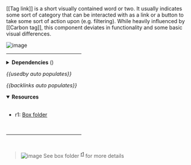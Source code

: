 <!-- category start --><!-- category end -->

[[Tag link]] is a short visually contained word or two. It usually indicates
some sort of category that can be interacted with as a link or a button to take
some sort of action upon (e.g. filtering). While heavily influenced by
[[Carbon tag]], this component deviates in functionality and some basic visual
differences.

![image](https://user-images.githubusercontent.com/3793636/119057045-62910600-b991-11eb-9026-aff8fd543f0b.png)

<hr width="40%" />

<!-- toc start open="true" depthStart="3" depthEnd="5" --><!-- toc end -->

<details>
  <summary><strong>Dependencies</strong> (<!-- dependencyCount start --><!-- dependencyCount end -->)</summary><br />

<br />
</details>

<!-- usedby start open="true" -->

_{{usedby auto populates}}_

<!-- usedby end -->

<!-- backlinks start open="true" -->

_{{backlinks auto populates}}_

<!-- backlinks end -->

<a name="resources"></a>

<details open="true">
  <summary><strong>Resources</strong></summary><br />

- r1: [Box folder](https://ibm.ent.box.com/folder/136507840813)

<br />
</details>

<hr width="40%" />

<br />

> ![image](https://user-images.githubusercontent.com/3793636/117873919-f6faba80-b265-11eb-81a5-039bdcd822e8.png)
> See box folder <sup>[r1](#resources)</sup> for more details
